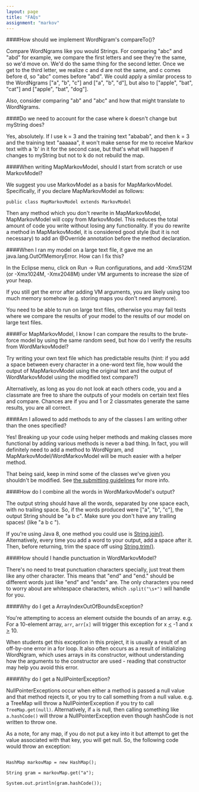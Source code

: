 ```yaml
---
layout: page
title: "FAQs"
assignment: "markov"
---
```


####How should we implement WordNgram's compareTo()?

Compare WordNgrams like you would Strings. For comparing "abc" and "abd" for example, we compare the first letters and see they're the same, so we'd move on. We'd do the same thing for the second letter. Once we get to the third letter, we realize c and d are not the same, and c comes before d, so "abc" comes before "abd". We could apply a similar process to the WordNgrams ["a", "b", "c"] and ["a", "b", "d"], but also to ["apple", "bat", "cat"] and ["apple", "bat", "dog"]. 

Also, consider comparing "ab" and "abc" and how that might translate to WordNgrams. 

####Do we need to account for the case where k doesn't change but myString does?

Yes, absolutely. If I use k = 3 and the training text "ababab", and then k = 3 and the training text "aaaaaa", it won't make sense for me to receive Markov text with a 'b' in it for the second case, but that's what will happen if changes to myString but not to k do not rebuild the map.

####When writing MapMarkovModel, should I start from scratch or use MarkovModel?

We suggest you use MarkovModel as a basis for MapMarkovModel. Specifically, if you declare MapMarkovModel as follows:

<code>public class MapMarkovModel extends MarkovModel</code>

Then any method which you don't rewrite in MapMarkovModel, MapMarkovModel will copy from MarkovModel. This reduces the total amount of code you write without losing any functionality. If you do rewrite a method in MapMarkovModel, it is considered good style (but it is not necessary) to add an @Override annotation before the method declaration.

####When I ran my model on a large text file, it gave me an java.lang.OutOfMemoryError. How can I fix this?

In the Eclipse menu, click on Run -> Run configurations, and add -Xmx512M (or -Xmx1024M, -Xmx2048M) under VM arguments to increase the size of your heap. 

If you still get the error after adding VM arguments, you are likely using too much memory somehow (e.g. storing maps you don't need anymore). 

You need to be able to run on large text files, otherwise you may fail tests where we compare the results of your model to the results of our model on large text files.

####For MapMarkovModel, I know I can compare the results to the brute-force model by using the same random seed, but how do I verify the results from WordMarkovModel?

Try writing your own text file which has predictable results (hint: if you add a space between every character in a one-word text file, how would the output of MapMarkovModel using the original text and the output of WordMarkovModel using the modified text compare?)

Alternatively, as long as you do not look at each others code, you and a classmate are free to share the outputs of your models on certain text files and compare. Chances are if you and 1 or 2 classmates generate the same results, you are all correct.

####Am I allowed to add methods to any of the classes I am writing other than the ones specified?

Yes! Breaking up your code using helper methods and making classes more functional by adding various methods is never a bad thing. In fact, you will definitely need to add a method to WordNgram, and MapMarkovModel/WordMarkovModel will be much easier with a helper method.

That being said, keep in mind some of the classes we've given you shouldn't be modified. See [the submitting guidelines](/markov/0-submitting) for more info.

####How do I combine all the words in WordMarkovModel's output?

The output string should have all the words, separated by one space each, with no trailing space. So, if the words produced were ["a", "b", "c"], the output String should be "a b c". Make sure you don't have any trailing spaces! (like "a b c ").

If you're using Java 8, one method you could use is [String.join()](http://docs.oracle.com/javase/8/docs/api/java/lang/String.html#join-java.lang.CharSequence-java.lang.CharSequence...-). Alternatively, every time you add a word to your output, add a space after it. Then, before returning, trim the space off using [String.trim()](http://docs.oracle.com/javase/8/docs/api/java/lang/String.html#trim--).

####How should I handle punctuation in WordMarkovModel?

There's no need to treat punctuation characters specially, just treat them like any other character. This means that "end" and "end." should be different words just like "end" and "ends" are. The only characters you need to worry about are whitespace characters, which <code>.split("\\s+")</code> will handle for you.

####Why do I get a ArrayIndexOutOfBoundsException?

You're attempting to access an element outside the bounds of an array. e.g. For a 10-element array, <code>arr</code>, <code>arr[x]</code> will trigger this exception for x <u><</u> -1 and x <u>></u> 10. 

When students get this exception in this project, it is usually a result of an off-by-one error in a for loop. It also often occurs as a result of initializing WordNgram, which uses arrays in its constructor, without understanding how the arguments to the constructor are used - reading that constructor may help you avoid this error.

####Why do I get a NullPointerException?

NullPointerExceptions occur when either a method is passed a null value and that method rejects it, or you try to call something from a null value. e.g. a TreeMap will throw a NullPointerException if you try to call <code>TreeMap.get(null)</code>. Alternatively, if <code>a</code> is null, then calling something like <code>a.hashCode()</code> will throw a NullPointerException even though hashCode is not written to throw one.

As a note, for any map, if you do not put a key into it but attempt to get the value associated with that key, you will get null. So, the following code would throw an exception:

<code>
HashMap<String, String> markovMap = new HashMap<String, String>(); <br>
String gram = markovMap.get("a"); <br>
System.out.println(gram.hashCode()); <br>
</code>